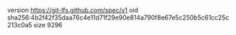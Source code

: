 version https://git-lfs.github.com/spec/v1
oid sha256:4b2f42f35daa76c4e11d71f29e90e814a790f8e67e5c250b5c61cc25c213c0a5
size 9296
